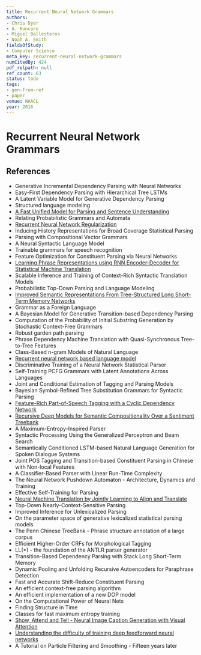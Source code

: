 ```yaml
---
title: Recurrent Neural Network Grammars
authors:
- Chris Dyer
- A. Kuncoro
- Miguel Ballesteros
- Noah A. Smith
fieldsOfStudy:
- Computer Science
meta_key: recurrent-neural-network-grammars
numCitedBy: 424
pdf_relpath: null
ref_count: 63
status: todo
tags:
- gen-from-ref
- paper
venue: NAACL
year: 2016
---
```


# Recurrent Neural Network Grammars

## References

- Generative Incremental Dependency Parsing with Neural Networks
- Easy-First Dependency Parsing with Hierarchical Tree LSTMs
- A Latent Variable Model for Generative Dependency Parsing
- Structured language modeling
- [A Fast Unified Model for Parsing and Sentence Understanding](./a-fast-unified-model-for-parsing-and-sentence-understanding.md)
- Relating Probabilistic Grammars and Automata
- [Recurrent Neural Network Regularization](./recurrent-neural-network-regularization.md)
- Inducing History Representations for Broad Coverage Statistical Parsing
- Parsing with Compositional Vector Grammars
- A Neural Syntactic Language Model
- Trainable grammars for speech recognition
- Feature Optimization for Constituent Parsing via Neural Networks
- [Learning Phrase Representations using RNN Encoder-Decoder for Statistical Machine Translation](./learning-phrase-representations-using-rnn-encoder-decoder-for-statistical-machine-translation.md)
- Scalable Inference and Training of Context-Rich Syntactic Translation Models
- Probabilistic Top-Down Parsing and Language Modeling
- [Improved Semantic Representations From Tree-Structured Long Short-Term Memory Networks](./improved-semantic-representations-from-tree-structured-long-short-term-memory-networks.md)
- Grammar as a Foreign Language
- A Bayesian Model for Generative Transition-based Dependency Parsing
- Computation of the Probability of Initial Substring Generation by Stochastic Context-Free Grammars
- Robust garden path parsing
- Phrase Dependency Machine Translation with Quasi-Synchronous Tree-to-Tree Features
- Class-Based n-gram Models of Natural Language
- [Recurrent neural network based language model](./recurrent-neural-network-based-language-model.md)
- Discriminative Training of a Neural Network Statistical Parser
- Self-Training PCFG Grammars with Latent Annotations Across Languages
- Joint and Conditional Estimation of Tagging and Parsing Models
- Bayesian Symbol-Refined Tree Substitution Grammars for Syntactic Parsing
- [Feature-Rich Part-of-Speech Tagging with a Cyclic Dependency Network](./feature-rich-part-of-speech-tagging-with-a-cyclic-dependency-network.md)
- [Recursive Deep Models for Semantic Compositionality Over a Sentiment Treebank](./recursive-deep-models-for-semantic-compositionality-over-a-sentiment-treebank.md)
- A Maximum-Entropy-Inspired Parser
- Syntactic Processing Using the Generalized Perceptron and Beam Search
- Semantically Conditioned LSTM-based Natural Language Generation for Spoken Dialogue Systems
- Joint POS Tagging and Transition-based Constituent Parsing in Chinese with Non-local Features
- A Classifier-Based Parser with Linear Run-Time Complexity
- The Neural Network Pushdown Automaton - Architecture, Dynamics and Training
- Effective Self-Training for Parsing
- [Neural Machine Translation by Jointly Learning to Align and Translate](./neural-machine-translation-by-jointly-learning-to-align-and-translate.md)
- Top-Down Nearly-Context-Sensitive Parsing
- Improved Inference for Unlexicalized Parsing
- On the parameter space of generative lexicalized statistical parsing models
- The Penn Chinese TreeBank - Phrase structure annotation of a large corpus
- Efficient Higher-Order CRFs for Morphological Tagging
- LL(*) - the foundation of the ANTLR parser generator
- Transition-Based Dependency Parsing with Stack Long Short-Term Memory
- Dynamic Pooling and Unfolding Recursive Autoencoders for Paraphrase Detection
- Fast and Accurate Shift-Reduce Constituent Parsing
- An efficient context-free parsing algorithm
- An efficient implementation of a new DOP model
- On the Computational Power of Neural Nets
- Finding Structure in Time
- Classes for fast maximum entropy training
- [Show, Attend and Tell - Neural Image Caption Generation with Visual Attention](./show-attend-and-tell-neural-image-caption-generation-with-visual-attention.md)
- [Understanding the difficulty of training deep feedforward neural networks](./understanding-the-difficulty-of-training-deep-feedforward-neural-networks.md)
- A Tutorial on Particle Filtering and Smoothing - Fifteen years later

